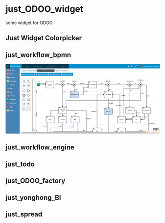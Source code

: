 # just_ODOO_widget
some widget for ODOO

## Just Widget Colorpicker 

## just_workflow_bpmn
![bpmn](./static/demo_workflow.png)

## just_workflow_engine

## just_todo

## just_ODOO_factory

## just_yonghong_BI

## just_spread
